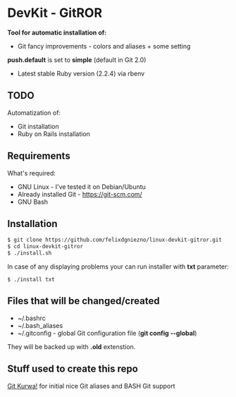 # DevKit - GitROR
**Tool for automatic installation of:**
* Git fancy improvements - colors and aliases + some setting

**push.default** is set to **simple** (default in Git 2.0)

* Latest stable Ruby version (2.2.4) via rbenv

## TODO
Automatization of:
* Git installation
* Ruby on Rails installation

## Requirements
What's required:
* GNU Linux - I've tested it on Debian/Ubuntu
* Already installed Git - https://git-scm.com/
* GNU Bash

## Installation

```bash
$ git clone https://github.com/felixdgniezno/linux-devkit-gitror.git
$ cd linux-devkit-gitror
$ ./install.sh
```

In case of any displaying problems your can run installer with **txt** parameter:

```
$ ./install txt
```
## Files that will be changed/created

* ~/.bashrc
* ~/.bash_aliases
* ~/.gitconfig - global Git configuration file (**git config --global**)

They will be backed up with **.old** extenstion.

## Stuff used to create this repo

[Git Kurwa!](https://github.com/jakubnabrdalik/gitkurwa) for initial nice Git aliases and BASH Git support
